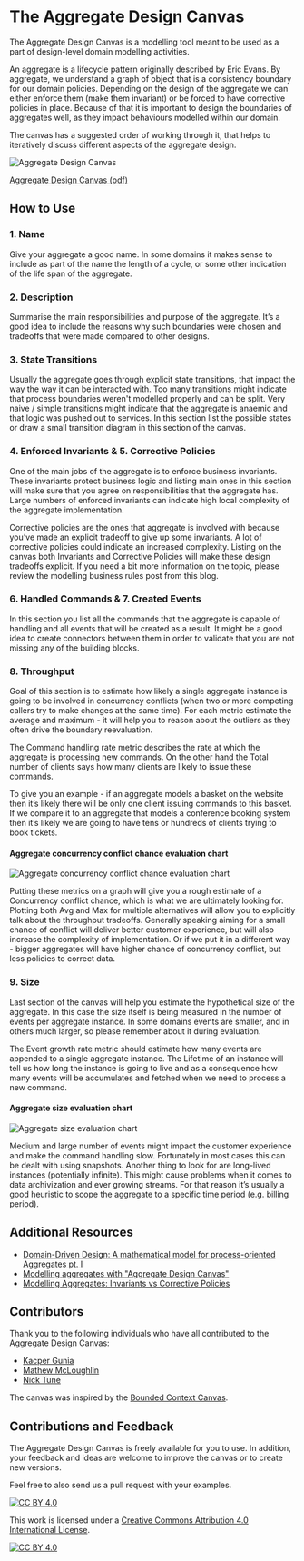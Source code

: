 # The Aggregate Design Canvas

The Aggregate Design Canvas is a modelling tool meant to be used as a part of design-level domain modelling activities. 

An aggregate is a lifecycle pattern originally described by Eric Evans. By aggregate, we understand a graph of object that is a consistency boundary for our domain policies. Depending on the design of the aggregate we can either enforce them (make them invariant) or be forced to have corrective policies in place. Because of that it is important to design the boundaries of aggregates well, as they impact behaviours modelled within our domain.

The canvas has a suggested order of working through it, that helps to iteratively discuss different aspects of the aggregate design.

![Aggregate Design Canvas](resources/aggregate-design-canvas-v1.jpg "Aggregate Design Canvas")

[Aggregate Design Canvas (pdf)](resources/aggregate-design-canvas-v1.pdf "Aggregate Design Canvas")

## How to Use

### 1. Name
Give your aggregate a good name. In some domains it makes sense to include as part of the name the length of a cycle, or some other indication of the life span of the aggregate.

### 2. Description
Summarise the main responsibilities and purpose of the aggregate. It’s a good idea to include the reasons why such boundaries were chosen and tradeoffs that were made compared to other designs.

### 3. State Transitions

Usually the aggregate goes through explicit state transitions, that impact the way the way it can be interacted with. Too many transitions might indicate that process boundaries weren't modelled properly and can be split. Very naive / simple transitions might indicate that the aggregate is anaemic and that logic was pushed out to services. In this section list the possible states or draw a small transition diagram in this section of the canvas. 

### 4. Enforced Invariants & 5. Corrective Policies

One of the main jobs of the aggregate is to enforce business invariants. These invariants protect business logic and listing main ones in this section will make sure that you agree on responsibilities that the aggregate has. Large numbers of enforced invariants can indicate high local complexity of the aggregate implementation.

Corrective policies are the ones that aggregate is involved with because you’ve made an explicit tradeoff to give up some invariants. A lot of corrective policies could indicate an increased complexity. Listing on the canvas both Invariants and Corrective Policies will make these design tradeoffs explicit. If you need a bit more information on the topic, please review the modelling business rules post from this blog.

### 6. Handled Commands & 7. Created Events

In this section you list all the commands that the aggregate is capable of handling and all events that will be created as a result. It might be a good idea to create connectors between them in order to validate that you are not missing any of the building blocks.

### 8. Throughput

Goal of this section is to estimate how likely a single aggregate instance is going to be involved in concurrency conflicts (when two or more competing callers try to make changes at the same time). For each metric estimate the average and maximum - it will help you to reason about the outliers as they often drive the boundary reevaluation.

The Command handling rate metric describes the rate at which the aggregate is processing new commands. On the other hand the Total number of clients says how many clients are likely to issue these commands.

To give you an example - if an aggregate models a basket on the website then it’s likely there will be only one client issuing commands to this basket. If we compare it to an aggregate that models a conference booking system then it’s likely we are going to have tens or hundreds of clients trying to book tickets.

#### Aggregate concurrency conflict chance evaluation chart
![Aggregate concurrency conflict chance evaluation chart](resources/aggregate-concurency-conflict-chance-evaluation-chart.png "Aggregate concurrency conflict chance evaluation chart")

Putting these metrics on a graph will give you a rough estimate of a Concurrency conflict chance, which is what we are ultimately looking for. Plotting both Avg and Max for multiple alternatives will allow you to explicitly talk about the throughput tradeoffs. Generally speaking aiming for a small chance of conflict will deliver better customer experience, but will also increase the complexity of implementation. Or if we put it in a different way - bigger aggregates will have higher chance of concurrency conflict, but less policies to correct data.

### 9. Size

Last section of the canvas will help you estimate the hypothetical size of the aggregate. In this case the size itself is being measured in the number of events per aggregate instance. In some domains events are smaller, and in others much larger, so please remember about it during evaluation.

The Event growth rate metric should estimate how many events are appended to a single aggregate instance. The Lifetime of an instance will tell us how long the instance is going to live and as a consequence how many events will be accumulates and fetched when we need to process a new command.

#### Aggregate size evaluation chart
![Aggregate size evaluation chart](resources/aggregate-size-evaluation-chart.png "Aggregate size evaluation chart")

Medium and large number of events might impact the customer experience and make the command handling slow. Fortunately in most cases this can be dealt with using snapshots. Another thing to look for are long-lived instances (potentially infinite). This might cause problems when it comes to data archivization and ever growing streams. For that reason it’s usually a good heuristic to scope the aggregate to a specific time period (e.g. billing period).

## Additional Resources

- [Domain-Driven Design: A mathematical model for process-oriented Aggregates pt. I](https://medium.com/@tPl0ch/domain-driven-design-a-mathematical-model-for-process-oriented-aggregates-pt-i-6aecc8957865)
- [Modelling aggregates with "Aggregate Design Canvas"](https://domaincentric.net/blog/modelling-aggregates-with-aggregate-design-canvas)
- [Modelling Aggregates: Invariants vs Corrective Policies](https://domaincentric.net/blog/modelling-business-rules-invariants-vs-corrective-policies)

## Contributors

Thank you to the following individuals who have all contributed to the Aggregate Design Canvas:

- [Kacper Gunia](https://github.com/cakper)
- [Mathew McLoughlin](https://github.com/mat-mcloughlin)
- [Nick Tune](https://github.com/ntcoding)

The canvas was inspired by the [Bounded Context Canvas](https://github.com/ddd-crew/bounded-context-canvas).

## Contributions and Feedback

The Aggregate Design Canvas is freely available for you to use. In addition, your feedback and ideas are welcome to improve the canvas or to create new versions. 

Feel free to also send us a pull request with your examples.

[![CC BY 4.0][cc-by-shield]][cc-by]

This work is licensed under a [Creative Commons Attribution 4.0 International
License][cc-by].

[![CC BY 4.0][cc-by-image]][cc-by]

[cc-by]: http://creativecommons.org/licenses/by/4.0/
[cc-by-image]: https://i.creativecommons.org/l/by/4.0/88x31.png
[cc-by-shield]: https://img.shields.io/badge/License-CC%20BY%204.0-lightgrey.svg